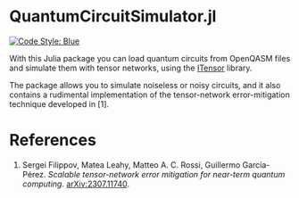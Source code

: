 # QuantumCircuitSimulator.jl

[![Code Style: Blue](https://img.shields.io/badge/code%20style-blue-4495d1.svg)](https://github.com/invenia/BlueStyle)

With this Julia package you can load quantum circuits from OpenQASM files and
simulate them with tensor networks, using the
[ITensor](https://github.com/ITensor/ITensors.jl) library.

The package allows you to simulate noiseless or noisy circuits, and it also contains a rudimental implementation of the tensor-network error-mitigation technique developed in [1].


# References 
1. Sergei Filippov, Matea Leahy, Matteo A. C. Rossi, Guillermo García-Pérez. *Scalable tensor-network error mitigation for near-term quantum computing*. [arXiv:2307.11740](https://arxiv.org/abs/2307.11740).

